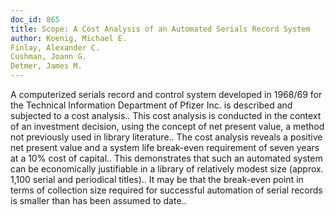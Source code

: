 ```yaml
---
doc_id: 865
title: Scope: A Cost Analysis of an Automated Serials Record System
author: Koenig, Michael E.
Finlay, Alexander C.
Cushman, Joann G.
Detmer, James M.
---
```


A computerized serials record and control system developed in 1968/69 for the
Technical Information Department of Pfizer Inc. is described and subjected to a 
cost analysis.. This cost analysis is conducted in the context of an investment
decision, using the concept of net present value, a method not previously used 
in library literature.. The cost analysis reveals a positive net present value
and a system life break-even requirement of seven years at a 10% cost of 
capital.. This demonstrates that such an automated system can be economically
justifiable in a library of relatively modest size (approx. 1,100 serial and
periodical titles).. It may be that the break-even point in terms of collection
size required for successful automation of serial records is smaller than has 
been assumed to date..